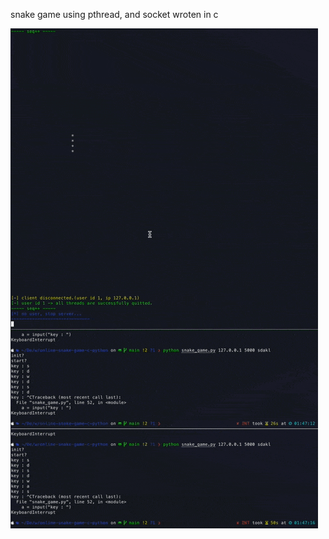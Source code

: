 snake game using pthread, and socket wroten in c

![demo](https://github.com/Ja-sonYun/online-snake-game-c-python/blob/main/sample.gif?raw=true)
